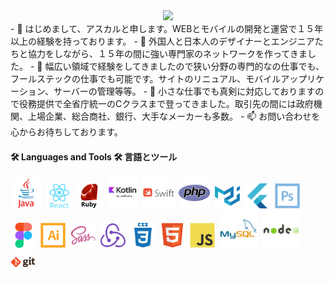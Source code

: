 <div id="header" align="center">
  <img src="https://media.giphy.com/media/v1.Y2lkPTc5MGI3NjExb2gwMXU2dzdkb2hpMjFrbDVkOGE2eWwxOTBkemdpZmNrdDZvYXhzbSZlcD12MV9pbnRlcm5hbF9naWZfYnlfaWQmY3Q9cw/H5H3eltXPdmPXz3gTZ/giphy.gif" width="170"/>
</div>
- 👋 はじめまして、アスカルと申します。WEBとモバイルの開発と運営で１５年以上の経験を持っております。
- 👀 外国人と日本人のデザイナーとエンジニアたちと協力をしながら、１５年の間に強い専門家のネットワークを作ってきました。  
- 🌱 幅広い領域で経験をしてきましたので狭い分野の専門的なの仕事でも、フールステックの仕事でも可能です。サイトのリニュアル、モバイルアップリケーション、サーバーの管理等等。 
- 💞️ 小さな仕事でも真剣に対応しておりますので役務提供で全省庁統一のCクラスまで登ってきました。取引先の間には政府機関、上場企業、総合商社、銀行、大手なメーカーも多数。 
- 📫 お問い合わせを心からお待ちしております。 

#### :hammer_and_wrench: Languages and Tools :hammer_and_wrench: 言語とツール
<div>
  <img src="https://github.com/devicons/devicon/blob/master/icons/java/java-original-wordmark.svg" title="Java" alt="Java" width="50" height="50"/>&nbsp;
  <img src="https://github.com/devicons/devicon/blob/master/icons/react/react-original-wordmark.svg" title="React" alt="React" width="40" height="40"/>&nbsp;
  <img src="https://github.com/devicons/devicon/blob/master/icons/ruby/ruby-original-wordmark.svg" title="Ruby" alt="Ruby" width="40" height="40"/>&nbsp;
  <img src="https://github.com/devicons/devicon/blob/master/icons/kotlin/kotlin-original-wordmark.svg" title="Kotlin" alt="Kotlin" width="50" height="50"/>&nbsp;
  <img src="https://github.com/devicons/devicon/blob/master/icons/swift/swift-original-wordmark.svg" title="Swift" alt="Swift" width="50" height="50"/>&nbsp;
  <img src="https://github.com/devicons/devicon/blob/master/icons/php/php-original.svg" title="PHP" alt="PHP" width="50" height="50"/>&nbsp;
  <img src="https://github.com/devicons/devicon/blob/master/icons/materialui/materialui-original.svg" title="Material UI" alt="Material UI" width="40" height="40"/>&nbsp;
  <img src="https://github.com/devicons/devicon/blob/master/icons/flutter/flutter-original.svg" title="Flutter" alt="Flutter" width="40" height="40"/>&nbsp;
  <img src="https://github.com/devicons/devicon/blob/master/icons/photoshop/photoshop-line.svg" title="Photoshop" alt="Photoshop" width="40" height="40"/>&nbsp;
  <img src="https://github.com/devicons/devicon/blob/master/icons/figma/figma-original.svg" title="Figma" alt="Figma" width="40" height="40"/>&nbsp;
  <img src="https://github.com/devicons/devicon/blob/master/icons/illustrator/illustrator-line.svg" title="Ai" alt="Ai" width="40" height="40"/>&nbsp;
  <img src="https://github.com/devicons/devicon/blob/master/icons/sass/sass-original.svg" title="Sass" alt="Sass" width="40" height="40"/>&nbsp;
  <img src="https://github.com/devicons/devicon/blob/master/icons/redux/redux-original.svg" title="Redux" alt="Redux " width="40" height="40"/>&nbsp;
  <img src="https://github.com/devicons/devicon/blob/master/icons/css3/css3-plain-wordmark.svg"  title="CSS3" alt="CSS" width="40" height="40"/>&nbsp;
  <img src="https://github.com/devicons/devicon/blob/master/icons/html5/html5-original.svg" title="HTML5" alt="HTML" width="40" height="40"/>&nbsp;
  <img src="https://github.com/devicons/devicon/blob/master/icons/javascript/javascript-original.svg" title="JavaScript" alt="JavaScript" width="40" height="40"/>&nbsp;
  <img src="https://github.com/devicons/devicon/blob/master/icons/mysql/mysql-original-wordmark.svg" title="MySQL"  alt="MySQL" width="60" height="60"/>&nbsp;
  <img src="https://github.com/devicons/devicon/blob/master/icons/nodejs/nodejs-original-wordmark.svg" title="NodeJS" alt="NodeJS" width="60" height="60"/>&nbsp;
  <img src="https://github.com/devicons/devicon/blob/master/icons/git/git-original-wordmark.svg" title="Git" **alt="Git" width="40" height="40"/>
</div>
<!---
ASKARWORLD/ASKARWORLD is a ✨ special ✨ repository because its `README.md` (this file) appears on your GitHub profile.
You can click the Preview link to take a look at your changes.
--->
